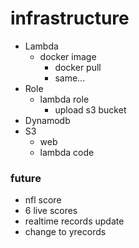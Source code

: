 # infrastructure

- Lambda
    - docker image
        - docker pull
        - same...
- Role
    - lambda role
        - upload s3 bucket
- Dynamodb
- S3
    - web
    - lambda code

### future
- nfl score
- 6 live scores
- realtime records update
- change to yrecords